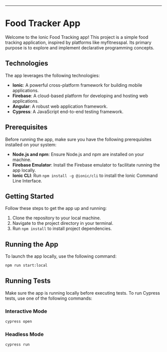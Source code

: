 ---

# Food Tracker App

Welcome to the Ionic Food Tracking app! This project is a simple food tracking application, inspired by platforms like myfitnesspal. Its primary purpose is to explore and implement declarative programming concepts.

## Technologies

The app leverages the following technologies:

- **Ionic**: A powerful cross-platform framework for building mobile applications.
- **Firebase**: A cloud-based platform for developing and hosting web applications.
- **Angular**: A robust web application framework.
- **Cypress**: A JavaScript end-to-end testing framework.

## Prerequisites

Before running the app, make sure you have the following prerequisites installed on your system:

- **Node.js and npm**: Ensure Node.js and npm are installed on your machine.
- **Firebase Emulator**: Install the Firebase emulator to facilitate running the app locally.
- **Ionic CLI**: Run `npm install -g @ionic/cli` to install the Ionic Command Line Interface.

## Getting Started

Follow these steps to get the app up and running:

1. Clone the repository to your local machine.
2. Navigate to the project directory in your terminal.
3. Run `npm install` to install project dependencies.

## Running the App

To launch the app locally, use the following command:

```bash
npm run start:local
```

## Running Tests

Make sure the app is running locally before executing tests. To run Cypress tests, use one of the following commands:

### Interactive Mode

```bash
cypress open
```

### Headless Mode

```bash
cypress run
```

